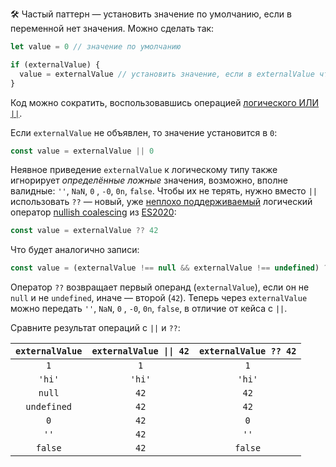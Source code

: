 🛠 Частый паттерн — установить значение по умолчанию, если в переменной нет значения. Можно сделать так:

```js
let value = 0 // значение по умолчанию

if (externalValue) {
  value = externalValue // установить значение, если в externalValue что-либо хранится
}
```

Код можно сократить, воспользовавшись операцией [логического ИЛИ `||`](/js/logic-operators/#ili).

Если `externalValue` не объявлен, то значение установится в `0`:

```js
const value = externalValue || 0
```

Неявное приведение `externalValue` к логическому типу также игнорирует _определённые ложные_ значения, возможно, вполне валидные: `''`, `NaN`, `0` , `-0`, `0n`, `false`. Чтобы их не терять, нужно вместо `||` использовать `??` — новый, уже [неплохо поддерживаемый](https://caniuse.com/?search=coalescing) логический оператор [nullish coalescing](https://learn.javascript.ru/nullish-operators#operator-nulevogo-sliyaniya) из [ES2020](/js/language-versions/#es2020):

```js
const value = externalValue ?? 42
```

Что будет аналогично записи:

```js
const value = (externalValue !== null && externalValue !== undefined) ? externalValue : 42
```

Оператор `??` возвращает первый операнд (`externalValue`), если он не `null` и не `undefined`, иначе — второй (`42`). Теперь через `externalValue` можно передать `''`, `NaN`, `0` , `-0`, `0n`, `false`, в отличие от кейса с `||`.

Сравните результат операций с `||` и `??`:

| `externalValue` | `externalValue \|\| 42` | `externalValue ?? 42` |
| :-------: | :------:  | :-------: |
| `1`  |  `1` | `1` |
| `'hi'` | `'hi'` | `'hi'` |
| `null` | `42` | `42` |
| `undefined` | `42` | `42` |
| `0` | `42` | `0` |
| `''` | `42` | `''` |
| `false` | `42` | `false` |
